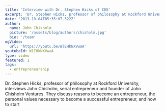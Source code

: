```yaml
---
title: 'Interview with Dr. Stephen Hicks of CEE'
excerpt: 'Dr. Stephen Hicks, professor of philosophy at Rockford University, interviews John Chisholm, serial entrepreneur and founder of John Chisholm Ventures. They discuss reasons to become an entrepreneur, the personal values necessary to become a successful entrepreneur, and how to start .'
date: '2013-10-04T05:35:07.322Z'
author:
  name: John Chisholm
  picture: '/assets/blog/authors/chisholm.jpg'
  bio: '/team'
ogVideo:
  url: 'https://youtu.be/WlEHkNXVwaA'
youtubeId: WlEHkNXVwaA
type: video
featured: 1
tags: 
  - entrepreneurship
---
```


Dr. Stephen Hicks, professor of philosophy at Rockford University, interviews John Chisholm, serial entrepreneur and founder of John Chisholm Ventures. They discuss reasons to become an entrepreneur, the personal values necessary to become a successful entrepreneur, and how to start 